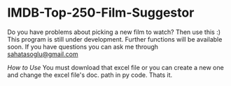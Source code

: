 # IMDB-Top-250-Film-Suggestor
Do you have problems about picking a new film to watch? Then use this :) 
This program is still under development. Further functions will be available soon.
If you have questions you can ask me through sahatasoglu@gmail.com

*How to Use*
You must download that excel file or you can create a new one and change the excel file's doc. path in py code.
Thats it. 
